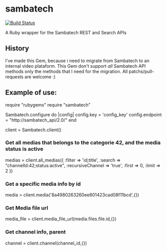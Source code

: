 sambatech
=========
[![Build Status](https://travis-ci.org/lorn/sambatech-ruby-gem.png?branch=master)](https://travis-ci.org/lorn/sambatech-ruby-gem)

A Ruby wrapper for the Sambatech REST and Search APIs

## History ##

I've made this Gem, because i need to migrate from Sambatech to an internal video plataform.
This Gem don't support *all* Sambatech API methods only the methods that I need for the migration.
All patchs/pull-requests are welcome :)

## Example of use:

require "rubygems"
require "sambatech"

Sambatech.configure do |config|
  config.key = 'config_key'
  config.endpoint = "http://sambatech_api/2.0/"
end

client = Sambatech.client()

### Get all medias that belongs to the categorie 42, and the media status is active

medias = client.all_medias({
          :filter => 'id;title',
          :search => "channelId:42;status:active",
          :recursiveChannel => 'true',
          :first => 0,
          :limit => 2
})

### Get a specific media info by id ###

media = client.media('8a4980263260ee801423cad08f11bcd',{})

### Get Media file url

media_file = client.media_file_url(media.files.file.id,{})

### Get channel info, parent ###

channel = client.channel(channel_id,{})



